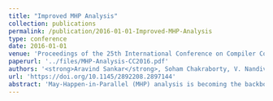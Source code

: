 ```yaml
---
title: "Improved MHP Analysis"
collection: publications
permalink: /publication/2016-01-01-Improved-MHP-Analysis
type: conference
date: 2016-01-01
venue: 'Proceedings of the 25th International Conference on Compiler Construction, CC 2016, Barcelona, Spain, March 12-18, 2016'
paperurl: '../files/MHP-Analysis-CC2016.pdf'
authors: '<strong>Aravind Sankar</strong>, Soham Chakraborty, V. Nandivada'
url: 'https://doi.org/10.1145/2892208.2897144'
abstract: 'May-Happen-in-Parallel (MHP) analysis is becoming the backbone of many of the parallel analyses and optimizations. In this paper, we present new approaches to do MHP analysis for X10-like languages that support async-finish-atomic parallelism. We present a fast incremental MHP algorithm to derive all the statements that may run in parallel with a given statement. We also extend the MHP algorithm of Agarwal et al.(answers if two given X10 statements may run in parallel, and under what condition) to improve the computational complexity, without compromising on the precision.'
---
```

